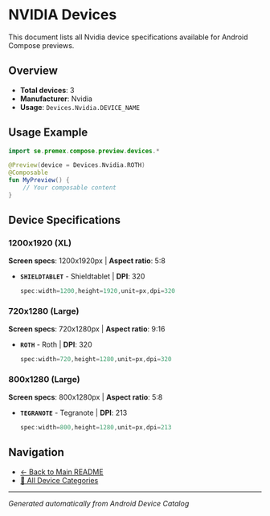 # NVIDIA Devices

This document lists all Nvidia device specifications available for Android Compose previews.

## Overview

- **Total devices**: 3
- **Manufacturer**: Nvidia
- **Usage**: `Devices.Nvidia.DEVICE_NAME`

## Usage Example

```kotlin
import se.premex.compose.preview.devices.*

@Preview(device = Devices.Nvidia.ROTH)
@Composable
fun MyPreview() {
    // Your composable content
}
```

## Device Specifications

### 1200x1920 (XL)

**Screen specs**: 1200x1920px | **Aspect ratio**: 5:8

- **`SHIELDTABLET`** - Shieldtablet | **DPI**: 320
  ```kotlin
  spec:width=1200,height=1920,unit=px,dpi=320
  ```

### 720x1280 (Large)

**Screen specs**: 720x1280px | **Aspect ratio**: 9:16

- **`ROTH`** - Roth | **DPI**: 320
  ```kotlin
  spec:width=720,height=1280,unit=px,dpi=320
  ```

### 800x1280 (Large)

**Screen specs**: 800x1280px | **Aspect ratio**: 5:8

- **`TEGRANOTE`** - Tegranote | **DPI**: 213
  ```kotlin
  spec:width=800,height=1280,unit=px,dpi=213
  ```

## Navigation

- [← Back to Main README](../../README.md)
- [📱 All Device Categories](../README.md)

---
*Generated automatically from Android Device Catalog*

